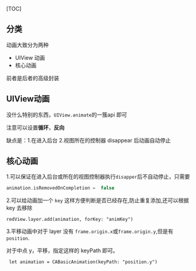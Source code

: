 [TOC]



## 分类

动画大致分为两种

- UIView 动画
- 核心动画

前者是后者的高级封装

## UIView动画

没什么特别的东西，`UIView.animate`的一簇api 即可

注意可以设置**循环**，**反向**

缺点是：1.在进入后台 2.视图所在的控制器 disappear 后动画自动停止

## 核心动画

1.可以保证在进入后台或所在的视图控制器执行`disapper`后不自动停止，只需要

```swift
animation.isRemovedOnCompletion =  false
```

2.可以给动画加一个 `key` 这样方便判断是否已经存在,防止重复添加,还可以根据 key 去移除

 `redView.layer.add(animation, forKey: "animKey")`

3.平移动画中对于 layer 没有 `frame.origin.x`或`frame.origin.y`,但是有`position`.

对于中点 y，平移，指定这样的 keyPath 即可。

` let animation = CABasicAnimation(keyPath: "position.y")`

